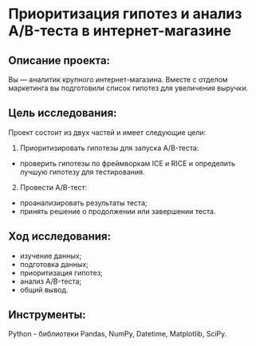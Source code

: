 # Приоритизация гипотез и анализ A/B-теста в интернет-магазине

## Описание проекта:
Вы — аналитик крупного интернет-магазина. Вместе с отделом маркетинга вы подготовили список гипотез для увеличения выручки.

## Цель исследования:

Проект состоит из двух частей и имеет следующие цели:

1. Приоритизировать гипотезы для запуска A/B-теста:
- проверить гипотезы по фреймворкам ICE и RICE и определить лучшую гипотезу для тестирования.
  
2. Провести A/B-тест:
- проанализировать результаты теста;
- принять решение о продолжении или завершении теста.

## Ход исследования:
- изучение данных;
- подготовка данных;
- приоритизация гипотез;
- анализ A/B-теста;
- общий вывод.

## Инструменты:
  
Python - библиотеки Pandas, NumPy, Datetime, Matplotlib, SciPy.
